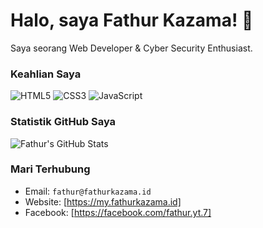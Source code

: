 # Halo, saya Fathur Kazama! 👋
Saya seorang Web Developer & Cyber Security Enthusiast.

### Keahlian Saya
![HTML5](https://img.shields.io/badge/HTML5-E34F26?style=for-the-badge&logo=html5&logoColor=white)
![CSS3](https://img.shields.io/badge/CSS3-1572B6?style=for-the-badge&logo=css3&logoColor=white)
![JavaScript](https://img.shields.io/badge/JavaScript-F7DF1E?style=for-the-badge&logo=javascript&logoColor=black)

### Statistik GitHub Saya
![Fathur's GitHub Stats](https://github-readme-stats.vercel.app/api?username=fathurkazama&show_icons=true&theme=vue-dark)

### Mari Terhubung
-   Email: `fathur@fathurkazama.id`
-   Website: [https://my.fathurkazama.id]
-   Facebook: [https://facebook.com/fathur.yt.7]

